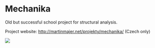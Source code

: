 Mechanika
=========

Old but successful school project for structural analysis.

Project website: http://martinmajer.net/projekty/mechanika/ (Czech only)


![](http://martinmajer.net/projekty/mechanika/screenshot01.png)
